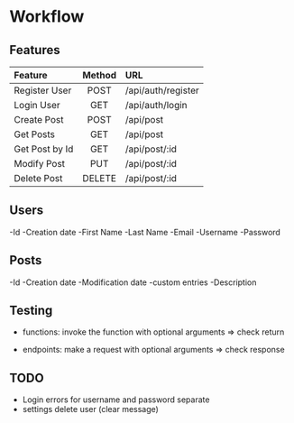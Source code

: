 # Workflow

## Features

| Feature        | Method | URL                |
| :------------- | :----: | :----------------- |
| Register User  |  POST  | /api/auth/register |
| Login User     |  GET   | /api/auth/login    |
| Create Post    |  POST  | /api/post          |
| Get Posts      |  GET   | /api/post          |
| Get Post by Id |  GET   | /api/post/:id      |
| Modify Post    |  PUT   | /api/post/:id      |
| Delete Post    | DELETE | /api/post/:id      |

## Users

-Id
-Creation date
-First Name
-Last Name
-Email
-Username
-Password

## Posts

-Id
-Creation date
-Modification date
-custom entries
-Description

## Testing

- functions: invoke the function with optional arguments => check return

- endpoints: make a request with optional arguments => check response

## TODO

- Login errors for username and password separate
- settings delete user (clear message)
